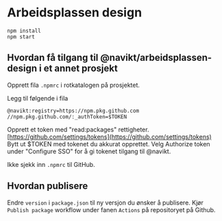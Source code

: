 # Arbeidsplassen design

```
npm install
npm start
```

## Hvordan få tilgang til @navikt/arbeidsplassen-design i et annet prosjekt

Opprett fila `.npmrc` i rotkatalogen på prosjektet.

Legg til følgende i fila

```
@navikt:registry=https://npm.pkg.github.com
//npm.pkg.github.com/:_authToken=$TOKEN
```

Opprett et token med "read:packages" rettigheter. [https://github.com/settings/tokens](https://github.com/settings/tokens) Bytt ut \$TOKEN med tokenet du akkurat opprettet. Velg Authorize token under "Configure SSO" for å gi tokenet tilgang til @navikt.

Ikke sjekk inn `.npmrc` til GitHub.

## Hvordan publisere

Endre `version` i `package.json` til ny versjon du ønsker å publisere. Kjør `Publish package` workflow under fanen `Actions` på repositoryet på Github.
